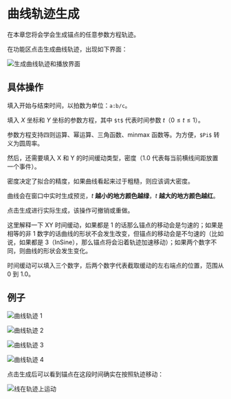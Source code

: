 # 曲线轨迹生成

在本章您将会学会生成锚点的任意参数方程轨迹。

在功能区点击生成曲线轨迹，出现如下界面：

![生成曲线轨迹和播放界面](/assets/imgs/contents/生成曲线轨迹和播放界面.avif)

## 具体操作

填入开始与结束时间，以拍数为单位：`a:b/c`。

填入 $X$ 坐标和 $Y$ 坐标的参数方程，其中 `$t$` 代表时间参数 $t$（$0 \leq t \leq 1$）。

参数方程支持四则运算、幂运算、三角函数、minmax 函数等。为方便，`$Pi$` 转义为圆周率。

然后，还需要填入 X 和 Y 的时间缓动类型，密度（$1.0$ 代表每当前横线间距放置一个事件）。

密度决定了拟合的精度，如果曲线看起来过于粗糙，则应该调大密度。

曲线会在窗口中实时生成预览，$t$ **越小的地方颜色越绿**，$t$ **越大的地方颜色越红**。

点击生成进行实际生成，该操作可撤销或重做。

这里解释一下 XY 时间缓动，如果都是 1 的话那么锚点的移动会是匀速的；如果是相等的非 1 数字的话曲线的形状不会发生改变，但锚点的移动会是不匀速的（比如说，如果都是 3（InSine），那么锚点将会沿着轨迹加速移动）；如果两个数字不同，则曲线的形状会发生变化。

时间缓动可以填入三个数字，后两个数字代表截取缓动的左右端点的位置，范围从 $0$ 到 $1.0$。

## 例子

![曲线轨迹 1](/assets/imgs/contents/曲线轨迹1.avif)

![曲线轨迹 2](/assets/imgs/contents/曲线轨迹2.avif)

![曲线轨迹 3](/assets/imgs/contents/曲线轨迹3.avif)

![曲线轨迹 4](/assets/imgs/contents/曲线轨迹4.avif)

点击生成后可以看到锚点在这段时间确实在按照轨迹移动：

![线在轨迹上运动](/assets/imgs/contents/线在轨迹上运动.avif)
